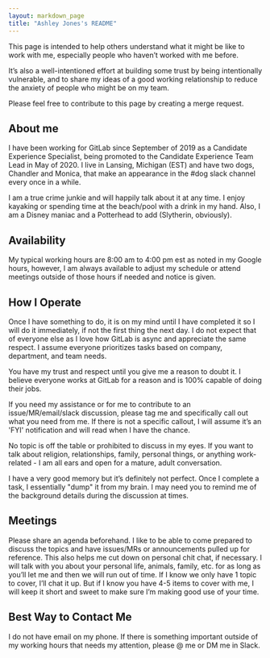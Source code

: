 ```yaml
---
layout: markdown_page
title: "Ashley Jones's README"
---
```


This page is intended to help others understand what it might be like to work with me, especially people who haven’t worked with me before. 

It’s also a well-intentioned effort at building some trust by being intentionally vulnerable, and to share my ideas of a good working relationship to reduce the anxiety of people who might be on my team.

Please feel free to contribute to this page by creating a merge request. 

## About me

I have been working for GitLab since September of 2019 as a Candidate Experience Specialist, being promoted to the Candidate Experience Team Lead in May of 2020. I live in Lansing, Michigan (EST) and have two dogs, Chandler and Monica, that make an appearance in the #dog slack channel every once in a while. 

I am a true crime junkie and will happily talk about it at any time. I enjoy kayaking or spending time at the beach/pool with a drink in my hand. Also, I am a Disney maniac and a Potterhead to add (Slytherin, obviously).

## Availability 

My typical working hours are 8:00 am to 4:00 pm est as noted in my Google hours, however, I am always available to adjust my schedule or attend meetings outside of those hours if needed and notice is given.

## How I Operate

Once I have something to do, it is on my mind until I have completed it so I will do it immediately, if not the first thing the next day. I do not expect that of everyone else as I love how GitLab is async and appreciate the same respect. I assume everyone prioritizes tasks based on company, department, and team needs. 

You have my trust and respect until you give me a reason to doubt it. I believe everyone works at GitLab for a reason and is 100% capable of doing their jobs. 

If you need my assistance or for me to contribute to an issue/MR/email/slack discussion, please tag me and specifically call out what you need from me. If there is not a specific callout, I will assume it’s an 'FYI' notification and will read when I have the chance. 

No topic is off the table or prohibited to discuss in my eyes. If you want to talk about religion, relationships, family, personal things, or anything work-related - I am all ears and open for a mature, adult conversation. 

I have a very good memory but it’s definitely not perfect. Once I complete a task, I essentially "dump" it from my brain. I may need you to remind me of the background details during the discussion at times.

## Meetings

Please share an agenda beforehand. I like to be able to come prepared to discuss the topics and have issues/MRs or announcements pulled up for reference. This also helps me cut down on personal chit chat, if necessary. I will talk with you about your personal life, animals, family, etc. for as long as you’ll let me and then we will run out of time. If I know we only have 1 topic to cover, I’ll chat it up. But if I know you have 4-5 items to cover with me, I will keep it short and sweet to make sure I’m making good use of your time.

## Best Way to Contact Me

I do not have email on my phone. If there is something important outside of my working hours that needs my attention, please @ me or DM me in Slack.